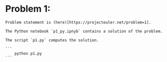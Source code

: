 # Problem 1: 

	Problem statement is (here)[https://projecteuler.net/problem=1].

	The Python notebook `p1_py.ipnyb` contains a solution of the problem.

	The script `p1.py` computes the solution.

	```
	    python p1.py
	```

